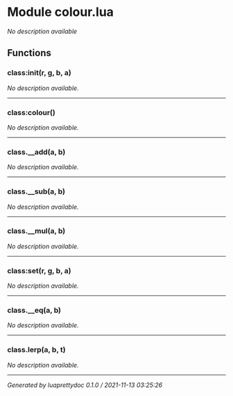 # Module colour.lua
_No description available_

## Functions

### class:init(r, g, b, a)

_No description available._

---

### class:colour()

_No description available._

---

### class.__add(a, b)

_No description available._

---

### class.__sub(a, b)

_No description available._

---

### class.__mul(a, b)

_No description available._

---

### class:set(r, g, b, a)

_No description available._

---

### class.__eq(a, b)

_No description available._

---

### class.lerp(a, b, t)

_No description available._

---

_Generated by luaprettydoc 0.1.0 / 2021-11-13 03:25:26_
